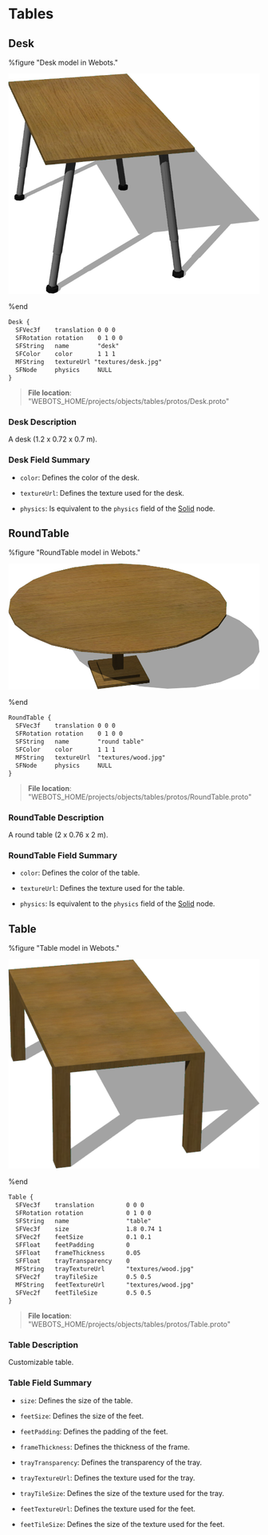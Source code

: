 # Tables

## Desk

%figure "Desk model in Webots."

![Desk](images/objects/tables/Desk/model.png)

%end

```
Desk {
  SFVec3f    translation 0 0 0
  SFRotation rotation    0 1 0 0
  SFString   name        "desk"
  SFColor    color       1 1 1               
  MFString   textureUrl "textures/desk.jpg"  
  SFNode     physics     NULL                
}
```

> **File location**: "WEBOTS\_HOME/projects/objects/tables/protos/Desk.proto"

### Desk Description

A desk (1.2 x 0.72 x 0.7 m).

### Desk Field Summary

- `color`: Defines the color of the desk.

- `textureUrl`: Defines the texture used for the desk.

- `physics`: Is equivalent to the `physics` field of the [Solid](../reference/solid.md) node.

## RoundTable

%figure "RoundTable model in Webots."

![RoundTable](images/objects/tables/RoundTable/model.png)

%end

```
RoundTable {
  SFVec3f    translation 0 0 0
  SFRotation rotation    0 1 0 0
  SFString   name        "round table"
  SFColor    color       1 1 1                
  MFString   textureUrl  "textures/wood.jpg"  
  SFNode     physics     NULL                 
}
```

> **File location**: "WEBOTS\_HOME/projects/objects/tables/protos/RoundTable.proto"

### RoundTable Description

A round table (2 x 0.76 x 2 m).

### RoundTable Field Summary

- `color`: Defines the color of the table.

- `textureUrl`: Defines the texture used for the table.

- `physics`: Is equivalent to the `physics` field of the [Solid](../reference/solid.md) node.

## Table

%figure "Table model in Webots."

![Table](images/objects/tables/Table/model.png)

%end

```
Table {
  SFVec3f    translation         0 0 0
  SFRotation rotation            0 1 0 0
  SFString   name                "table"
  SFVec3f    size                1.8 0.74 1           
  SFVec2f    feetSize            0.1 0.1              
  SFFloat    feetPadding         0                    
  SFFloat    frameThickness      0.05                 
  SFFloat    trayTransparency    0                    
  MFString   trayTextureUrl      "textures/wood.jpg"  
  SFVec2f    trayTileSize        0.5 0.5              
  MFString   feetTextureUrl      "textures/wood.jpg"  
  SFVec2f    feetTileSize        0.5 0.5              
}
```

> **File location**: "WEBOTS\_HOME/projects/objects/tables/protos/Table.proto"

### Table Description

Customizable table.

### Table Field Summary

- `size`: Defines the size of the table.

- `feetSize`: Defines the size of the feet.

- `feetPadding`: Defines the padding of the feet.

- `frameThickness`: Defines the thickness of the frame.

- `trayTransparency`: Defines the transparency of the tray.

- `trayTextureUrl`: Defines the texture used for the tray.

- `trayTileSize`: Defines the size of the texture used for the tray.

- `feetTextureUrl`: Defines the texture used for the feet.

- `feetTileSize`: Defines the size of the texture used for the feet.

